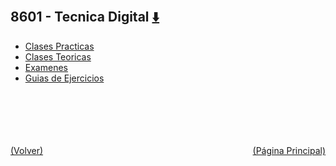 
<html>
<body>
<h2>8601 - Tecnica Digital <a href="https://downgit.github.io/#/home?url=https://github.com/Apuntes-FIUBA/Apuntes-Electronica/tree/main/86 - Electrónica/8601 - Tecnica Digital" style="font-size:20px">  ⬇️ </a></h2>
<ul>
    <li><a href="Clases Practicas">Clases Practicas</a></li>
    <li><a href="Clases Teoricas">Clases Teoricas</a></li>
    <li><a href="Examenes">Examenes</a></li>
    <li><a href="Guias de Ejercicios">Guias de Ejercicios</a></li>
</ul>
</body>
</html>
















<br><br><br><br><br><a href="../" style="float: left">(Volver)</a> <a href="https://apuntes-fiuba.github.io/Apuntes-Electronica" style="float: right">(Página Principal)</a>
